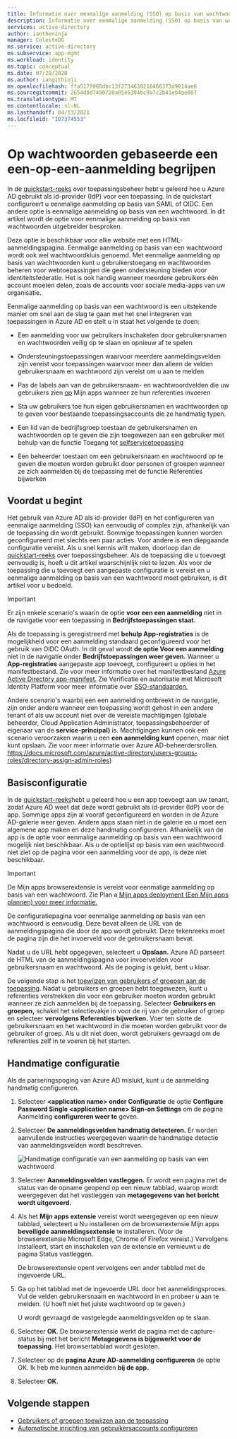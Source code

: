 ```yaml
---
title: Informatie over eenmalige aanmelding (SSO) op basis van wachtwoorden voor apps in Azure Active Directory
description: Informatie over eenmalige aanmelding (SSO) op basis van wachtwoorden voor apps in Azure Active Directory
services: active-directory
author: iantheninja
manager: CelesteDG
ms.service: active-directory
ms.subservice: app-mgmt
ms.workload: identity
ms.topic: conceptual
ms.date: 07/29/2020
ms.author: iangithinji
ms.openlocfilehash: ffa517f068dbc13f2734630216466373d9014ae6
ms.sourcegitcommit: 2654d8d7490720a05e5304bc9a7c2b41eb4ae007
ms.translationtype: MT
ms.contentlocale: nl-NL
ms.lasthandoff: 04/13/2021
ms.locfileid: "107374553"
---
```

# <a name="understand-password-based-single-sign-on"></a>Op wachtwoorden gebaseerde een een-op-een-aanmelding begrijpen

In de [quickstart-reeks](view-applications-portal.md) over toepassingsbeheer hebt u geleerd hoe u Azure AD gebruikt als id-provider (IdP) voor een toepassing. In de quickstart configureert u eenmalige aanmelding op basis van SAML of OIDC. Een andere optie is eenmalige aanmelding op basis van een wachtwoord. In dit artikel wordt de optie voor eenmalige aanmelding op basis van wachtwoorden uitgebreider besproken. 

Deze optie is beschikbaar voor elke website met een HTML-aanmeldingspagina. Eenmalige aanmelding op basis van een wachtwoord wordt ook wel wachtwoordkluis genoemd. Met eenmalige aanmelding op basis van wachtwoorden kunt u gebruikerstoegang en wachtwoorden beheren voor webtoepassingen die geen ondersteuning bieden voor identiteitsfederatie. Het is ook handig wanneer meerdere gebruikers één account moeten delen, zoals de accounts voor sociale media-apps van uw organisatie.

Eenmalige aanmelding op basis van een wachtwoord is een uitstekende manier om snel aan de slag te gaan met het snel integreren van toepassingen in Azure AD en stelt u in staat het volgende te doen:

- Een aanmelding voor uw gebruikers inschakelen door gebruikersnamen en wachtwoorden veilig op te slaan en opnieuw af te spelen

- Ondersteuningstoepassingen waarvoor meerdere aanmeldingsvelden zijn vereist voor toepassingen waarvoor meer dan alleen de velden gebruikersnaam en wachtwoord zijn vereist om u aan te melden

- Pas de labels aan van de gebruikersnaam- en wachtwoordvelden die uw gebruikers zien [op](../user-help/my-apps-portal-end-user-access.md) Mijn apps wanneer ze hun referenties invoeren

- Sta uw gebruikers toe hun eigen gebruikersnamen en wachtwoorden op te geven voor bestaande toepassingsaccounts die ze handmatig typen.

- Een lid van de bedrijfsgroep toestaan de gebruikersnamen en wachtwoorden op te geven die zijn toegewezen aan een gebruiker met behulp van de functie Toegang tot [selfservicetoepassing](./manage-self-service-access.md)

-   Een beheerder toestaan om een gebruikersnaam en wachtwoord op te geven die moeten worden gebruikt door personen of groepen wanneer ze zich aanmelden bij de toepassing met de functie Referenties bijwerken 

## <a name="before-you-begin"></a>Voordat u begint

Het gebruik van Azure AD als id-provider (IdP) en het configureren van eenmalige aanmelding (SSO) kan eenvoudig of complex zijn, afhankelijk van de toepassing die wordt gebruikt. Sommige toepassingen kunnen worden geconfigureerd met slechts een paar acties. Voor andere is een diepgaande configuratie vereist. Als u snel kennis wilt maken, doorloop dan de [quickstart-reeks](view-applications-portal.md) over toepassingsbeheer. Als de toepassing die u toevoegt eenvoudig is, hoeft u dit artikel waarschijnlijk niet te lezen. Als voor de toepassing die u toevoegt een aangepaste configuratie is vereist en u eenmalige aanmelding op basis van een wachtwoord moet gebruiken, is dit artikel voor u bedoeld.

> [!IMPORTANT] 
> Er zijn enkele scenario's waarin de optie **voor een een aanmelding** niet in de navigatie voor een toepassing in **Bedrijfstoepassingen staat.** 
>
> Als de toepassing is geregistreerd met **behulp App-registraties** is de mogelijkheid voor een aanmelding standaard geconfigureerd voor het gebruik van OIDC OAuth. In dit geval wordt **de optie Voor een aanmelding** niet in de navigatie onder **Bedrijfstoepassingen weer geven.** Wanneer u **App-registraties** aangepaste app toevoegt, configureert u opties in het manifestbestand. Zie voor meer informatie over het manifestbestand [Azure Active Directory app-manifest.](../develop/reference-app-manifest.md) Zie Verificatie en autorisatie met Microsoft Identity Platform voor meer informatie over [SSO-standaarden.](../develop/authentication-vs-authorization.md#authentication-and-authorization-using-the-microsoft-identity-platform) 
>
> Andere scenario's waarbij een een aanmelding ontbreekt in de navigatie, zijn onder andere wanneer een toepassing wordt gehost in een andere tenant of als uw account niet over de vereiste machtigingen (globale beheerder, Cloud Application Administrator, toepassingsbeheerder of eigenaar van de **service-principal)** is. Machtigingen kunnen ook een scenario veroorzaken waarin u een **een aanmelding kunt** openen, maar niet kunt opslaan. Zie voor meer informatie over Azure AD-beheerdersrollen. https://docs.microsoft.com/azure/active-directory/users-groups-roles/directory-assign-admin-roles)


## <a name="basic-configuration"></a>Basisconfiguratie

In de [quickstart-reeks](view-applications-portal.md)hebt u geleerd hoe u een app toevoegt aan uw tenant, zodat Azure AD weet dat deze wordt gebruikt als id-provider (IdP) voor de app. Sommige apps zijn al vooraf geconfigureerd en worden in de Azure AD-galerie weer geven. Andere apps staan niet in de galerie en u moet een algemene app maken en deze handmatig configureren. Afhankelijk van de app is de optie voor eenmalige aanmelding op basis van een wachtwoord mogelijk niet beschikbaar. Als u de optielijst op basis van een wachtwoord niet ziet op de pagina voor een aanmelding voor de app, is deze niet beschikbaar.

> [!IMPORTANT]
> De Mijn apps browserextensie is vereist voor eenmalige aanmelding op basis van een wachtwoord. Zie Plan a [Mijn apps deployment (Een Mijn apps plannen) voor meer informatie.](my-apps-deployment-plan.md)

De configuratiepagina voor eenmalige aanmelding op basis van een wachtwoord is eenvoudig. Deze bevat alleen de URL van de aanmeldingspagina die door de app wordt gebruikt. Deze tekenreeks moet de pagina zijn die het invoerveld voor de gebruikersnaam bevat.

Nadat u de URL hebt opgegeven, selecteert u **Opslaan.** Azure AD parseert de HTML van de aanmeldingspagina voor invoervelden voor gebruikersnaam en wachtwoord. Als de poging is gelukt, bent u klaar.
 
De volgende stap is het [toewijzen van gebruikers of groepen aan de toepassing](./assign-user-or-group-access-portal.md). Nadat u gebruikers en groepen hebt toegewezen, kunt u referenties verstrekken die voor een gebruiker moeten worden gebruikt wanneer ze zich aanmelden bij de toepassing. Selecteer **Gebruikers en groepen,** schakel het selectievakje in voor de rij van de gebruiker of groep en selecteer **vervolgens Referenties bijwerken.** Voer ten slotte de gebruikersnaam en het wachtwoord in die moeten worden gebruikt voor de gebruiker of groep. Als u dit niet doen, wordt gebruikers gevraagd om de referenties zelf in te voeren bij het starten.
 

## <a name="manual-configuration"></a>Handmatige configuratie

Als de parseringspoging van Azure AD mislukt, kunt u de aanmelding handmatig configureren.

1. Selecteer **\<application name> onder Configuratie** de optie **Configure Password Single \<application name> Sign-on Settings** om de pagina Aanmelding **configureren weer te** geven. 

2. Selecteer **De aanmeldingsvelden handmatig detecteren.** Er worden aanvullende instructies weergegeven waarin de handmatige detectie van aanmeldingsvelden wordt beschreven.

   ![Handmatige configuratie van een aanmelding op basis van een wachtwoord](./media/configure-password-single-sign-on/password-configure-sign-on.png)
3. Selecteer **Aanmeldingsvelden vastleggen.** Er wordt een pagina met de status van de opname geopend op een nieuw tabblad, waarop wordt weergegeven dat het vastleggen van **metagegevens van het bericht wordt uitgevoerd.**

4. Als het **Mijn apps extensie** vereist wordt weergegeven op een  nieuw tabblad, selecteert u Nu installeren om de browserextensie Mijn apps **beveiligde aanmeldingsextensie** te installeren. (Voor de browserextensie Microsoft Edge, Chrome of Firefox vereist.) Vervolgens installeert, start en inschakelen van de extensie en vernieuwt u de pagina Status vastleggen.

   De browserextensie opent vervolgens een ander tabblad met de ingevoerde URL.
5. Ga op het tabblad met de ingevoerde URL door het aanmeldingsproces. Vul de velden gebruikersnaam en wachtwoord in en probeer u aan te melden. (U hoeft niet het juiste wachtwoord op te geven.)

   U wordt gevraagd de vastgelegde aanmeldingsvelden op te slaan.
6. Selecteer **OK**. De browserextensie werkt de pagina met de capture-status bij met het bericht **Metagegevens is bijgewerkt voor de toepassing**. Het browsertabblad wordt gesloten.

7. Selecteer op de **pagina Azure AD-aanmelding configureren** de optie OK. Ik heb me kunnen aanmelden **bij de app.**

8. Selecteer **OK**.

## <a name="next-steps"></a>Volgende stappen

- [Gebruikers of groepen toewijzen aan de toepassing](./assign-user-or-group-access-portal.md)
- [Automatische inrichting van gebruikersaccounts configureren](../app-provisioning/configure-automatic-user-provisioning-portal.md)
